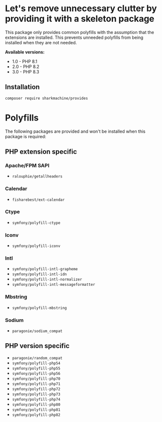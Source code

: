 # Let's remove unnecessary clutter by providing it with a skeleton package

This package only provides common polyfills with the assumption that the extensions are installed. This prevents unneeded polyfills from being installed when they are not needed.

**Available versions:**

* 1.0 - PHP 8.1
* 2.0 - PHP 8.2
* 3.0 - PHP 8.3

## Installation

```bash
composer require sharkmachine/provides
```

# Polyfills

The following packages are provided and won't be installed when this package is required:

## PHP extension specific

### Apache/FPM SAPI

* `ralouphie/getallheaders` 

### Calendar

* `fisharebest/ext-calendar` 

### Ctype

* `symfony/polyfill-ctype`

### Iconv

* `symfony/polyfill-iconv`

### Intl

* `symfony/polyfill-intl-grapheme`
* `symfony/polyfill-intl-idn`
* `symfony/polyfill-intl-normalizer`
* `symfony/polyfill-intl-messageformatter`

### Mbstring

* `symfony/polyfill-mbstring`

### Sodium

* `paragonie/sodium_compat`

## PHP version specific

* `paragonie/random_compat`
* `symfony/polyfill-php54`
* `symfony/polyfill-php55`
* `symfony/polyfill-php56`
* `symfony/polyfill-php70`
* `symfony/polyfill-php71`
* `symfony/polyfill-php72`
* `symfony/polyfill-php73`
* `symfony/polyfill-php74`
* `symfony/polyfill-php80`
* `symfony/polyfill-php81`
* `symfony/polyfill-php82`

